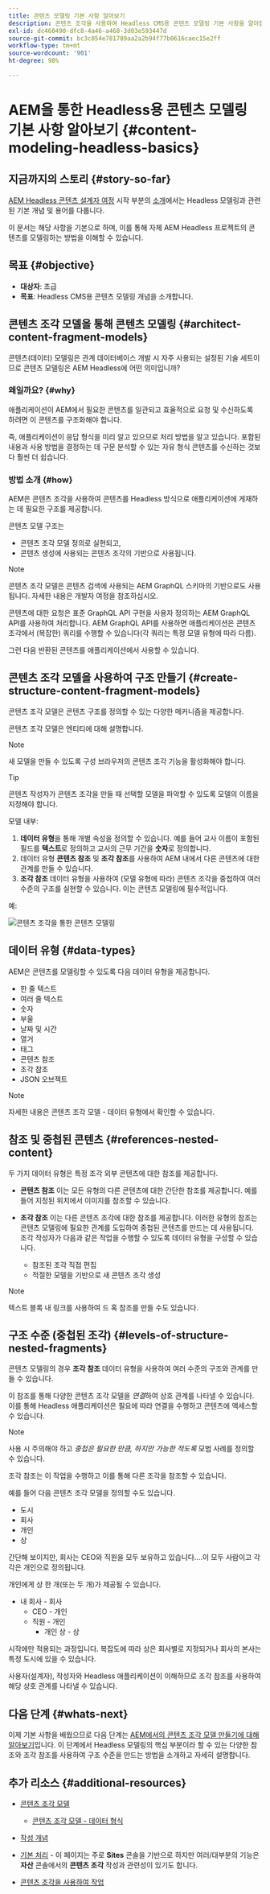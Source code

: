```yaml
---
title: 콘텐츠 모델링 기본 사항 알아보기
description: 콘텐츠 조각을 사용하여 Headless CMS용 콘텐츠 모델링 기본 사항을 알아봅니다.
exl-id: dc460490-dfc8-4a46-a468-3d03e593447d
source-git-commit: bc3c054e781789aa2a2b94f77b0616caec15e2ff
workflow-type: tm+mt
source-wordcount: '901'
ht-degree: 98%

---
```


# AEM을 통한 Headless용 콘텐츠 모델링 기본 사항 알아보기 {#content-modeling-headless-basics}

## 지금까지의 스토리 {#story-so-far}

[AEM Headless 콘텐츠 설계자 여정](overview.md) 시작 부분의 [소개](introduction.md)에서는 Headless 모델링과 관련된 기본 개념 및 용어를 다룹니다.

이 문서는 해당 사항을 기본으로 하며, 이를 통해 자체 AEM Headless 프로젝트의 콘텐츠를 모델링하는 방법을 이해할 수 있습니다.

## 목표 {#objective}

* **대상자**: 초급
* **목표**: Headless CMS용 콘텐츠 모델링 개념을 소개합니다.

## 콘텐츠 조각 모델을 통해 콘텐츠 모델링 {#architect-content-fragment-models}

콘텐츠(데이터) 모델링은 관계 데이터베이스 개발 시 자주 사용되는 설정된 기술 세트이므로 콘텐츠 모델링은 AEM Headless에 어떤 의미입니까?

### 왜일까요? {#why}

애플리케이션이 AEM에서 필요한 콘텐츠를 일관되고 효율적으로 요청 및 수신하도록 하려면 이 콘텐츠를 구조화해야 합니다.

즉, 애플리케이션이 응답 형식을 미리 알고 있으므로 처리 방법을 알고 있습니다. 포함된 내용과 사용 방법을 결정하는 데 구문 분석할 수 있는 자유 형식 콘텐츠를 수신하는 것보다 훨씬 더 쉽습니다.

### 방법 소개 {#how}

AEM은 콘텐츠 조각을 사용하여 콘텐츠를 Headless 방식으로 애플리케이션에 게재하는 데 필요한 구조를 제공합니다.

콘텐츠 모델 구조는

* 콘텐츠 조각 모델 정의로 실현되고,
* 콘텐츠 생성에 사용되는 콘텐츠 조각의 기반으로 사용됩니다.

>[!NOTE]
>
>콘텐츠 조각 모델은 콘텐츠 검색에 사용되는 AEM GraphQL 스키마의 기반으로도 사용됩니다. 자세한 내용은 개발자 여정을 참조하십시오.

콘텐츠에 대한 요청은 표준 GraphQL API 구현을 사용자 정의하는 AEM GraphQL API를 사용하여 처리합니다. AEM GraphQL API를 사용하면 애플리케이션은 콘텐츠 조각에서 (복잡한) 쿼리를 수행할 수 있습니다(각 쿼리는 특정 모델 유형에 따라 다름).

그런 다음 반환된 콘텐츠를 애플리케이션에서 사용할 수 있습니다.

## 콘텐츠 조각 모델을 사용하여 구조 만들기 {#create-structure-content-fragment-models}

콘텐츠 조각 모델은 콘텐츠 구조를 정의할 수 있는 다양한 메커니즘을 제공합니다.

콘텐츠 조각 모델은 엔티티에 대해 설명합니다.

>[!NOTE]
>새 모델을 만들 수 있도록 구성 브라우저의 콘텐츠 조각 기능을 활성화해야 합니다.

>[!TIP]
>
>콘텐츠 작성자가 콘텐츠 조각을 만들 때 선택할 모델을 파악할 수 있도록 모델의 이름을 지정해야 합니다.

모델 내부:

1. **데이터 유형**을 통해 개별 속성을 정의할 수 있습니다.
예를 들어 교사 이름이 포함된 필드를 **텍스트**&#x200B;로 정의하고 교사의 근무 기간을 **숫자**&#x200B;로 정의합니다.
1. 데이터 유형 **콘텐츠 참조** 및 **조각 참조**&#x200B;를 사용하여 AEM 내에서 다른 콘텐츠에 대한 관계를 만들 수 있습니다.
1. **조각 참조** 데이터 유형을 사용하여 (모델 유형에 따라) 콘텐츠 조각을 중첩하여 여러 수준의 구조를 실현할 수 있습니다. 이는 콘텐츠 모델링에 필수적입니다.

예:

![콘텐츠 조각을 통한 콘텐츠 모델링](assets/headless-modeling-01.png "콘텐츠 조각을 통한 콘텐츠 모델링")

## 데이터 유형 {#data-types}

AEM은 콘텐츠를 모델링할 수 있도록 다음 데이터 유형을 제공합니다.

* 한 줄 텍스트
* 여러 줄 텍스트
* 숫자
* 부울
* 날짜 및 시간
* 열거
* 태그
* 콘텐츠 참조
* 조각 참조
* JSON 오브젝트

>[!NOTE]
>
>자세한 내용은 콘텐츠 조각 모델 - 데이터 유형에서 확인할 수 있습니다.

## 참조 및 중첩된 콘텐츠 {#references-nested-content}

두 가지 데이터 유형은 특정 조각 외부 콘텐츠에 대한 참조를 제공합니다.

* **콘텐츠 참조**
이는 모든 유형의 다른 콘텐츠에 대한 간단한 참조를 제공합니다.
예를 들어 지정된 위치에서 이미지를 참조할 수 있습니다.

* **조각 참조**
이는 다른 콘텐츠 조각에 대한 참조를 제공합니다.
이러한 유형의 참조는 콘텐츠 모델링에 필요한 관계를 도입하여 중첩된 콘텐츠를 만드는 데 사용됩니다.
조각 작성자가 다음과 같은 작업을 수행할 수 있도록 데이터 유형을 구성할 수 있습니다.
   * 참조된 조각 직접 편집
   * 적절한 모델을 기반으로 새 콘텐츠 조각 생성

>[!NOTE]
>
>텍스트 블록 내 링크를 사용하여 드 혹 참조를 만들 수도 있습니다.

## 구조 수준 (중첩된 조각) {#levels-of-structure-nested-fragments}

콘텐츠 모델링의 경우 **조각 참조** 데이터 유형을 사용하여 여러 수준의 구조와 관계를 만들 수 있습니다.

이 참조를 통해 다양한 콘텐츠 조각 모델을 *연결*&#x200B;하여 상호 관계를 나타낼 수 있습니다. 이를 통해 Headless 애플리케이션은 필요에 따라 연결을 수행하고 콘텐츠에 액세스할 수 있습니다.

>[!NOTE]
>
>사용 시 주의해야 하고 *중첩은 필요한 만큼, 하지만 가능한 적도록* 모범 사례를 정의할 수 있습니다.

조각 참조는 이 작업을 수행하고 이를 통해 다른 조각을 참조할 수 있습니다.

예를 들어 다음 콘텐츠 조각 모델을 정의할 수도 있습니다.

* 도시
* 회사
* 개인
* 상

간단해 보이지만, 회사는 CEO와 직원을 모두 보유하고 있습니다....이 모두 사람이고 각각은 개인으로 정의됩니다.

개인에게 상 한 개(또는 두 개)가 제공될 수 있습니다.

* 내 회사 - 회사
   * CEO - 개인
   * 직원 - 개인
      * 개인 상 - 상

시작에만 적용되는 과정입니다. 복잡도에 따라 상은 회사별로 지정되거나 회사의 본사는 특정 도시에 있을 수 있습니다.

사용자(설계자), 작성자와 Headless 애플리케이션이 이해하므로 조각 참조를 사용하여 해당 상호 관계를 나타낼 수 있습니다.

## 다음 단계 {#whats-next}

이제 기본 사항을 배웠으므로 다음 단계는 [AEM에서의 콘텐츠 조각 모델 만들기에 대해 알아보기](model-structure.md)입니다. 이 단계에서 Headless 모델링의 핵심 부분이라 할 수 있는 다양한 참조와 조각 참조를 사용하여 구조 수준을 만드는 방법을 소개하고 자세히 설명합니다.

## 추가 리소스 {#additional-resources}

* [콘텐츠 조각 모델](/help/sites-cloud/administering/content-fragments/content-fragment-models.md)

   * [콘텐츠 조각 모델 - 데이터 형식](/help/sites-cloud/administering/content-fragments/content-fragment-models.md#data-types)

* [작성 개념](/help/sites-cloud/authoring/getting-started/concepts.md)

* [기본 처리](/help/sites-cloud/authoring/getting-started/basic-handling.md) - 이 페이지는 주로 **Sites** 콘솔을 기반으로 하지만 여러/대부분의 기능은 **자산** 콘솔에서의 **콘텐츠 조각** 작성과 관련성이 있기도 합니다.

* [콘텐츠 조각을 사용하여 작업](/help/sites-cloud/administering/content-fragments/overview.md)
